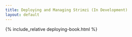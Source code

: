 ```yaml
---
title: Deploying and Managing Strimzi (In Development)
layout: default
---
```


{% include_relative deploying-book.html %}
